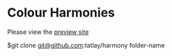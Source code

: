 # Colour Harmonies

Please view the [preview site](https://tatlay.github.io/harmony/)

$git clone git@github.com:tatlay/harmony folder-name
